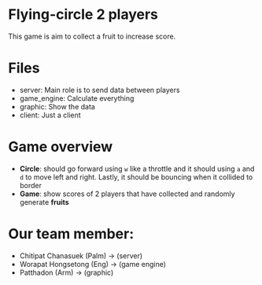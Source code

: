 # Flying-circle 2 players

This game is aim to collect a fruit to increase score.

# Files

- server: Main role is to send data between players
- game_engine: Calculate everything
- graphic: Show the data
- client: Just a client

# Game overview

- **Circle**: should go forward using `w` like a throttle and it should using `a` and `d` to move left and right. Lastly, it should be bouncing when it collided to border
- **Game**: show scores of 2 players that have collected and randomly generate **fruits**

# Our team member:

- Chitipat Chanasuek (Palm) -> (server)
- Worapat Hongsetong (Eng) -> (game engine)
- Patthadon (Arm) -> (graphic)
